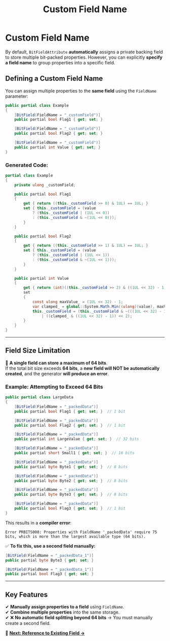 ﻿---
title: Custom Field Name
---

# Custom Field Name

By default, `BitFieldAttribute` **automatically** assigns a private backing field to store multiple bit-packed properties. However, you can explicitly **specify a field name** to group properties into a specific field.

## **Defining a Custom Field Name**
You can assign multiple properties to the **same field** using the `FieldName` parameter:

```csharp
public partial class Example
{
    [BitField(FieldName = "_customField")]
    public partial bool Flag1 { get; set; }

    [BitField(FieldName = "_customField")]
    public partial bool Flag2 { get; set; }

    [BitField(FieldName = "_customField")]
    public partial int Value { get; set; }
}
```

### **Generated Code:**
```csharp
partial class Example
{
    private ulong _customField;

    public partial bool Flag1
    {
        get { return ((this._customField >> 0) & 1UL) == 1UL; }
        set { this._customField = (value 
            ? (this._customField | (1UL << 0)) 
            : (this._customField & ~(1UL << 0)));
        }
    }

    public partial bool Flag2
    {
        get { return ((this._customField >> 1) & 1UL) == 1UL; }
        set { this._customField = (value 
            ? (this._customField | (1UL << 1)) 
            : (this._customField & ~(1UL << 1)));
        }
    }

    public partial int Value
    {
        get { return (int)((this._customField >> 2) & ((1UL << 32) - 1)); }
        set
        {
            const ulong maxValue_ = (1UL << 32) - 1;
            var clamped_ = global::System.Math.Min((ulong)(value), maxValue_);
            this._customField = (this._customField & ~(((1UL << 32) - 1) << 2)) 
                | ((clamped_ & ((1UL << 32) - 1)) << 2);
        }
    }
}
```

---

## **Field Size Limitation**
🚨 **A single field can store a maximum of 64 bits**.  
If the total bit size exceeds **64 bits**, a **new field will NOT be automatically created**, and the generator **will produce an error**.

### **Example: Attempting to Exceed 64 Bits**
```csharp
public partial class LargeData
{
    [BitField(FieldName = "_packedData")]
    public partial bool Flag1 { get; set; }  // 1 bit

    [BitField(FieldName = "_packedData")]
    public partial bool Flag2 { get; set; }  // 1 bit

    [BitField(FieldName = "_packedData")]
    public partial int LargeValue { get; set; }  // 32 bits

    [BitField(FieldName = "_packedData")]
    public partial short Small1 { get; set; }  // 16 bits

    [BitField(FieldName = "_packedData")]
    public partial byte Byte1 { get; set; }  // 8 bits

    [BitField(FieldName = "_packedData")]
    public partial byte Byte2 { get; set; }  // 8 bits

    [BitField(FieldName = "_packedData")]
    public partial byte Byte3 { get; set; }  // 8 bits

    [BitField(FieldName = "_packedData")]
    public partial bool Flag3 { get; set; }  // 1 bit
}
```

This results in a **compiler error**:

```
Error PRBITS008: Properties with FieldName '_packedData' require 75 bits, which is more than the largest available type (64 bits).
```

✅ **To fix this, use a second field manually:**
```csharp
[BitField(FieldName = "_packedData_1")]
public partial byte Byte3 { get; set; }

[BitField(FieldName = "_packedData_1")]
public partial bool Flag3 { get; set; }
```

---

## **Key Features**
✔ **Manually assign properties to a field** using `FieldName`.  
✔ **Combine multiple properties** into the same storage.  
✔ ❌ **No automatic field splitting beyond 64 bits** → You must manually create a second field.  

📖 **[Next: Reference to Existing Field →](PropertyBitPack/bit-field-attribute-reference-to-existing-field)**